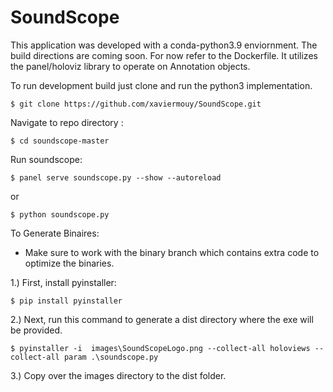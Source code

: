 # SoundScope

This application was developed with a conda-python3.9 enviornment. The build directions are coming soon. For now refer to the Dockerfile. It utilizes the panel/holoviz library to operate on Annotation objects.  

To run development build just clone and run the python3 implementation.

    $ git clone https://github.com/xaviermouy/SoundScope.git


Navigate to repo directory :

    $ cd soundscope-master


Run soundscope:

    $ panel serve soundscope.py --show --autoreload

or

    $ python soundscope.py



To Generate Binaires:

- Make sure to work with the binary branch which contains extra code to optimize the binaries.

1.) First, install pyinstaller:

    $ pip install pyinstaller

2.) Next, run this command to generate a dist directory where the exe will be provided.

    $ pyinstaller -i  images\SoundScopeLogo.png --collect-all holoviews --collect-all param .\soundscope.py

3.) Copy over the images directory to the dist folder.
